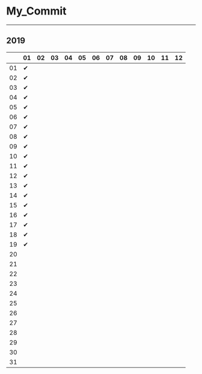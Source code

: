 # My_Commit

---

## 2019

|  |01|02|03|04|05|06|07|08|09|10|11|12|
|----|----|----|----|----|----|----|----|----|----|----|----|----|
|01|✔  |  |  |  |  |  |  |  |  |  |  |  |
|02|✔  |  |  |  |  |  |  |  |  |  |  |  |
|03|✔  |  |  |  |  |  |  |  |  |  |  |  |
|04|✔  |  |  |  |  |  |  |  |  |  |  |  |
|05|✔  |  |  |  |  |  |  |  |  |  |  |  |
|06|✔  |  |  |  |  |  |  |  |  |  |  |  |
|07|✔  |  |  |  |  |  |  |  |  |  |  |  |
|08|✔  |  |  |  |  |  |  |  |  |  |  |  |
|09|✔  |  |  |  |  |  |  |  |  |  |  |  |
|10|✔  |  |  |  |  |  |  |  |  |  |  |  |
|11|✔  |  |  |  |  |  |  |  |  |  |  |  |
|12|✔  |  |  |  |  |  |  |  |  |  |  |  |
|13|✔  |  |  |  |  |  |  |  |  |  |  |  |
|14|✔  |  |  |  |  |  |  |  |  |  |  |  |
|15|✔  |  |  |  |  |  |  |  |  |  |  |  |
|16|✔  |  |  |  |  |  |  |  |  |  |  |  |
|17|✔  |  |  |  |  |  |  |  |  |  |  |  |
|18|✔  |  |  |  |  |  |  |  |  |  |  |  |
|19|✔  |  |  |  |  |  |  |  |  |  |  |  |
|20|  |  |  |  |  |  |  |  |  |  |  |  |
|21|  |  |  |  |  |  |  |  |  |  |  |  |
|22|  |  |  |  |  |  |  |  |  |  |  |  |
|23|  |  |  |  |  |  |  |  |  |  |  |  |
|24|  |  |  |  |  |  |  |  |  |  |  |  |
|25|  |  |  |  |  |  |  |  |  |  |  |  |
|26|  |  |  |  |  |  |  |  |  |  |  |  |
|27|  |  |  |  |  |  |  |  |  |  |  |  |
|28|  |  |  |  |  |  |  |  |  |  |  |  |
|29|  |  |  |  |  |  |  |  |  |  |  |  |
|30|  |  |  |  |  |  |  |  |  |  |  |  |
|31|  |  |  |  |  |  |  |  |  |  |  |  |
